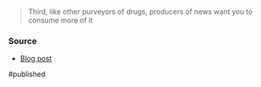 > Third, like other purveyors of drugs, producers of news want you to consume more of it

### Source
- [Blog post](https://fs.blog/2013/12/stop-reading-news/)

#published 